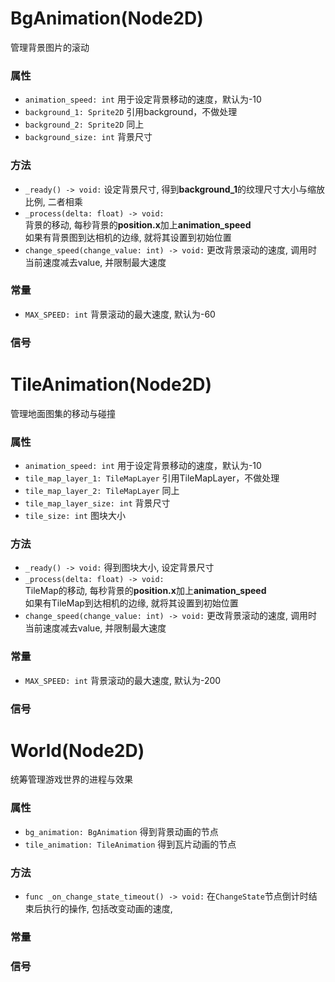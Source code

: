 # BgAnimation(Node2D)
管理背景图片的滚动
### 属性
- `animation_speed: int` 用于设定背景移动的速度，默认为-10
- `background_1: Sprite2D` 引用background，不做处理
- `background_2: Sprite2D` 同上
- `background_size: int` 背景尺寸
### 方法
- `_ready() -> void:` 设定背景尺寸, 得到**background_1**的纹理尺寸大小与缩放比例, 二者相乘
- `_process(delta: float) -> void:` <br>背景的移动, 每秒背景的**position.x**加上**animation_speed**<br>如果有背景图到达相机的边缘, 就将其设置到初始位置
- `change_speed(change_value: int) -> void:` 更改背景滚动的速度, 调用时当前速度减去value, 并限制最大速度
### 常量
- `MAX_SPEED: int` 背景滚动的最大速度, 默认为-60
### 信号

# TileAnimation(Node2D)
管理地面图集的移动与碰撞
### 属性
- `animation_speed: int` 用于设定背景移动的速度，默认为-10
- `tile_map_layer_1: TileMapLayer` 引用TileMapLayer，不做处理
- `tile_map_layer_2: TileMapLayer` 同上
- `tile_map_layer_size: int` 背景尺寸
- `tile_size: int` 图块大小
### 方法
- `_ready() -> void:` 得到图块大小, 设定背景尺寸
- `_process(delta: float) -> void:` <br>TileMap的移动, 每秒背景的**position.x**加上**animation_speed**<br>如果有TileMap到达相机的边缘, 就将其设置到初始位置
- `change_speed(change_value: int) -> void:` 更改背景滚动的速度, 调用时当前速度减去value, 并限制最大速度
### 常量
- `MAX_SPEED: int` 背景滚动的最大速度, 默认为-200
### 信号

# World(Node2D)
统筹管理游戏世界的进程与效果
### 属性
- `bg_animation: BgAnimation` 得到背景动画的节点
- `tile_animation: TileAnimation` 得到瓦片动画的节点
### 方法
- `func _on_change_state_timeout() -> void:` 在`ChangeState`节点倒计时结束后执行的操作, 包括改变动画的速度, 
### 常量
### 信号
